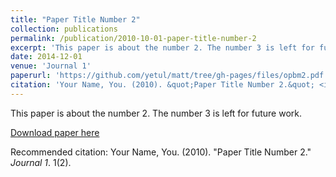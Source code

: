 ```yaml
---
title: "Paper Title Number 2"
collection: publications
permalink: /publication/2010-10-01-paper-title-number-2
excerpt: 'This paper is about the number 2. The number 3 is left for future work.'
date: 2014-12-01
venue: 'Journal 1'
paperurl: 'https://github.com/yetul/matt/tree/gh-pages/files/opbm2.pdf'
citation: 'Your Name, You. (2010). &quot;Paper Title Number 2.&quot; <i>Journal 1</i>. 1(2).'
---
```

This paper is about the number 2. The number 3 is left for future work.

[Download paper here](https://github.com/yetul/matt/tree/gh-pages/files/opbm2.pdf)

Recommended citation: Your Name, You. (2010). "Paper Title Number 2." <i>Journal 1</i>. 1(2).
